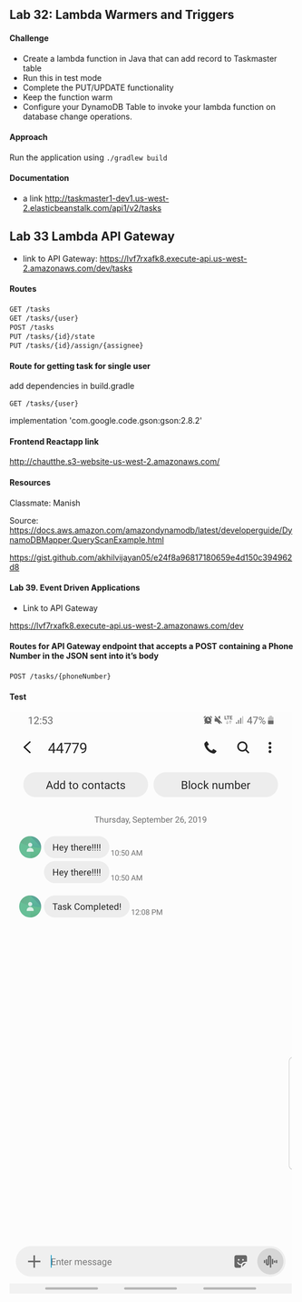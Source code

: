 ## Lab 32: Lambda Warmers and Triggers
#### Challenge 
* Create a lambda function in Java that can add record to Taskmaster table
* Run this in test mode
* Complete the PUT/UPDATE functionality 
* Keep the function warm
* Configure your DynamoDB Table to invoke your lambda function on database change operations.
#### Approach 
Run the application using ```./gradlew build```
#### Documentation
* a link 
http://taskmaster1-dev1.us-west-2.elasticbeanstalk.com/api1/v2/tasks

## Lab 33 Lambda API Gateway
* link to API Gateway:
https://lvf7rxafk8.execute-api.us-west-2.amazonaws.com/dev/tasks

#### Routes
```
GET /tasks
GET /tasks/{user}
POST /tasks
PUT /tasks/{id}/state
PUT /tasks/{id}/assign/{assignee}
```
#### Route for getting task for single user
add dependencies in build.gradle 
```
GET /tasks/{user}
```
implementation 'com.google.code.gson:gson:2.8.2'

#### Frontend Reactapp link
http://chautthe.s3-website-us-west-2.amazonaws.com/

#### Resources
Classmate: Manish

Source: https://docs.aws.amazon.com/amazondynamodb/latest/developerguide/DynamoDBMapper.QueryScanExample.html

https://gist.github.com/akhilvijayan05/e24f8a96817180659e4d150c394962d8

#### Lab 39. Event Driven Applications
* Link to API Gateway

https://lvf7rxafk8.execute-api.us-west-2.amazonaws.com/dev
#### Routes for API Gateway endpoint that accepts a POST containing a Phone Number in the JSON sent into it’s body
```
POST /tasks/{phoneNumber}
```
#### Test 
![Screenshot of text message](assests/Screenshot_20190930-125307_Messages.jpg)



